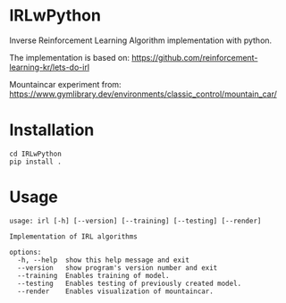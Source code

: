 # IRLwPython
Inverse Reinforcement Learning Algorithm implementation with python.

The implementation is based on: https://github.com/reinforcement-learning-kr/lets-do-irl

Mountaincar experiment from: https://www.gymlibrary.dev/environments/classic_control/mountain_car/

# Installation

```commandline
cd IRLwPython
pip install .
```

# Usage

```commandline
usage: irl [-h] [--version] [--training] [--testing] [--render]

Implementation of IRL algorithms

options:
  -h, --help  show this help message and exit
  --version   show program's version number and exit
  --training  Enables training of model.
  --testing   Enables testing of previously created model.
  --render    Enables visualization of mountaincar.

```
